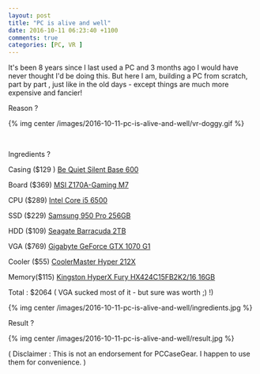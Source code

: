 ```yaml
---
layout: post
title: "PC is alive and well"
date: 2016-10-11 06:23:40 +1100
comments: true
categories: [PC, VR ]
---
```


It's been 8 years since I last used a PC and 3 months ago I would have never thought I'd be doing this. But here I am, building a PC 
from scratch, part by part , just like in the old days - except things are much more expensive and fancier! 

Reason ?

{% img center /images/2016-10-11-pc-is-alive-and-well/vr-doggy.gif %}

<br/>


Ingredients ? 

Casing	($129 ) <a href="https://www.pccasegear.com/products/33468/be-quiet-silent-base-600-case-with-window-orange" target="_blank">Be Quiet Silent Base 600</a>


Board ($369) <a href="https://www.pccasegear.com/products/32833/msi-z170a-gaming-m7-motherboard/" target="_blank">MSI Z170A-Gaming M7 </a>


CPU	($289) <a href="https://www.pccasegear.com/products/33192/intel-core-i5-6500/" target="_blank">Intel Core i5 6500</a>


SSD	($229) <a href="https://www.pccasegear.com/products/33632/samsung-950-pro-256gb-m-2-ssd/" target="_blank">Samsung 950 Pro 256GB</a>


HDD	($109) <a href="https://www.pccasegear.com/products/36686/seagate-barracuda-2tb-st2000dm006/">Seagate Barracuda 2TB</a>


VGA	($769)	<a href="https://www.pccasegear.com/products/35760/gigabyte-geforce-gtx-1070-g1-gaming-8gb">Gigabyte GeForce GTX 1070 G1</a>


Cooler ($55) <a href="https://www.pccasegear.com/products/22829/coolermaster-hyper-212x-cpu-cooler/">CoolerMaster Hyper 212X</a>


Memory($115) <a href="https://www.pccasegear.com/products/35066/kingston-hyperx-fury-hx424c15fb2k2/16-16gb-2x8gb-ddr4-black/">Kingston HyperX Fury HX424C15FB2K2/16 16GB </a>

Total : $2064 ( VGA sucked most of it - but sure was worth ;) !)

{% img center /images/2016-10-11-pc-is-alive-and-well/ingredients.jpg %}


Result ? 

{% img center /images/2016-10-11-pc-is-alive-and-well/result.jpg %}


( Disclaimer : This is not an endorsement for PCCaseGear. I happen to use them for convenience. )

